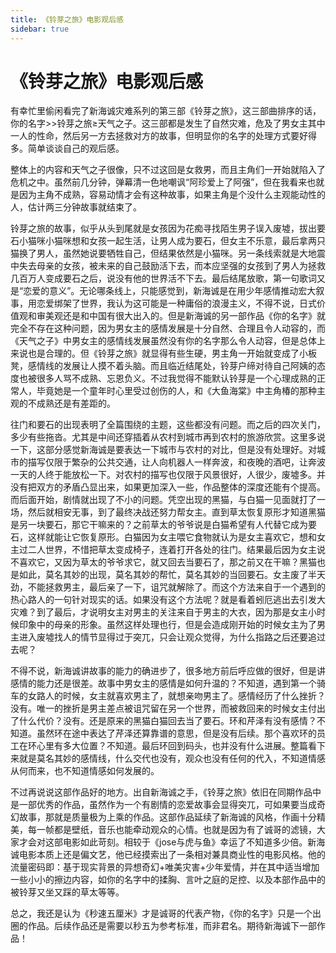 ```yaml
---
title: 《铃芽之旅》电影观后感
sidebar: true
---
```


# 《铃芽之旅》电影观后感

<ClientOnly>
<title-pv/>
</ClientOnly>

有幸忙里偷闲看完了新海诚灾难系列的第三部《铃芽之旅》，这三部曲排序的话，你的名字>>铃芽之旅≥天气之子。这三部都是发生了自然灾难，危及了男女主其中一人的性命，然后另一方去拯救对方的故事，但明显你的名字的处理方式要好得多。简单谈谈自己的观后感。

整体上的内容和天气之子很像，只不过这回是女救男，而且主角们一开始就陷入了危机之中。虽然前几分钟，弹幕清一色地嘲讽“阿珍爱上了阿强”，但在我看来也就是因为主角不成熟，容易动情才会有这种故事，如果主角是个没什么主观能动性的人，估计两三分钟故事就结束了。

铃芽之旅的故事，似乎从头到尾就是女孩因为花痴寻找陌生男子误入废墟，拔出要石小猫咪小猫咪想和女孩一起生活，让男人成为要石，但女主不乐意，最后拿两只猫换了男人，虽然她说要牺牲自己，但结果依然是小猫咪。另一条线索就是大地震中失去母亲的女孩，被未来的自己鼓励活下去，而本应坚强的女孩到了男人为拯救几百万人变成要石之后，说没有他的世界活不下去。最后结尾放歌，第一句歌词又是“恋爱的意义”。无论哪条线上，只能感觉到，新海诚是在用少年感情推动宏大叙事，用恋爱绑架了世界，我认为这可能是一种庸俗的浪漫主义，不得不说，日式价值观和审美观还是和中国有很大出入的。但是新海诚的另一部作品《你的名字》就完全不存在这种问题，因为男女主的感情发展是十分自然、合理且令人动容的，而《天气之子》中男女主的感情线发展虽然没有你的名字那么令人动容，但是总体上来说也是合理的。但《铃芽之旅》就显得有些生硬，男主角一开始就变成了小板凳，感情线的发展让人摸不着头脑。而且临近结尾处，铃芽户缔对待自己阿姨的态度也被很多人骂不成熟、忘恩负义。不过我觉得不能默认铃芽是一个心理成熟的正常人，毕竟她是一个童年时心里受过创伤的人，和《大鱼海棠》中主角椿的那种主观的不成熟还是有差距的。

往门和要石的出现表明了全篇围绕的主题，这些都没有问题。而之后的四次关门，多少有些拖沓。尤其是中间还穿插着从农村到城市再到农村的旅游欣赏。这里多说一下，这部分感觉新海诚是要表达一下城市与农村的对比，但是没有处理好。对城市的描写仅限于繁杂的公共交通，让人向机器人一样奔波，和夜晚的酒吧，让奔波一天的人终于能放松一下。对农村的描写也仅限于风景很好，人很少，废墟多。并没有把双方的矛盾凸显出来，如果更加深入一些，作品整体的深度还能有个提高。而后面开始，剧情就出现了不小的问题。凭空出现的黑猫，与白猫一见面就打了一场，然后就相安无事，到了最终决战还努力帮女主。直到草太恢复原形才知道黑猫是另一块要石，那它干嘛来的？之前草太的爷爷说是白猫希望有人代替它成为要石，这样就能让它恢复原形。白猫因为女主喂它食物就认为是女主喜欢它，想和女主过二人世界，不惜把草太变成椅子，连着打开各处的往门。结果最后因为女主说不喜欢它，又因为草太的爷爷求它，就又回去当要石了，那之前又在干嘛？黑猫也是如此，莫名其妙的出现，莫名其妙的帮忙，莫名其妙的当回要石。女主废了半天劲，不能拯救男主，最后亲了一下，诅咒就解除了。而这个方法来自于一个遇到的热心路人的一句针对现实的话。如果没有这个方法呢？就是看着蚓厄逃出去引发大灾难？到了最后，才说明女主对男主的关注来自于男主的大衣，因为那是女主小时候印象中的母亲的形象。虽然这样处理也行，但是会造成刚开始的时候女主为了男主进入废墟找人的情节显得过于突兀，只会让观众觉得，为什么指路之后还要追过去呢？

不得不说，新海诚讲故事的能力的确进步了，很多地方前后呼应做的很好，但是讲感情的能力还是很差。故事中男女主的感情是如何升温的？不知道，遇到第一个骑车的女路人的时候，女主就喜欢男主了，就想亲吻男主了。感情经历了什么挫折？没有。唯一的挫折是男主差点被诅咒留在另一个世界，而被救回来的时候女主付出了什么代价？没有。还是原来的黑猫白猫回去当了要石。环和芹泽有没有感情？不知道。虽然环在途中表达了芹泽还算靠谱的意思，但是没有后续。那个喜欢环的员工在环心里有多大位置？不知道。最后环回到码头，也并没有什么进展。整篇看下来就是莫名其妙的感情线，什么交代也没有，观众也没有任何的代入，不知道情感从何而来，也不知道情感如何发展的。

不过再说说这部作品好的地方。出自新海诚之手，《铃芽之旅》依旧在同期作品中是一部优秀的作品，虽然作为一个有剧情的恋爱故事会显得突兀，可如果要当成奇幻故事，那就是质量极为上乘的作品。这部作品延续了新海诚的风格，作画十分精美，每一帧都是壁纸，音乐也能牵动观众的心情。也就是因为有了诚哥的滤镜，大家才会对这部电影如此苛刻。相较于《jose与虎与鱼》幸运了不知道多少倍。新海诚电影本质上还是偏文艺，他已经摸索出了一条相对兼具商业性的电影风格。他的流量密码即：基于现实背景的异想奇幻+唯美灾害+少年爱情，并在其中适当增加一些小小的擦边内容，如你的名字中的揉胸、言叶之庭的足控、以及本部作品中的被铃芽又坐又踩的草太等等。

总之，我还是认为《秒速五厘米》才是诚哥的代表产物，《你的名字》只是一个出圈的作品。后续作品还是需要以秒五为参考标准，而非君名。期待新海诚下一部作品！

<ClientOnly>
  <leave/>
</ClientOnly/>